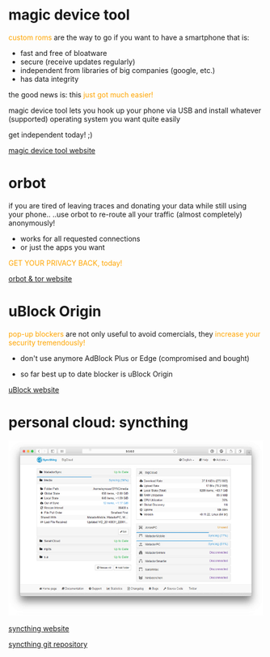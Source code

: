 # magic device tool

<span style="color:orange">custom roms</span> are the way to go if you want to have a smartphone that is:

* fast and free of bloatware
* secure (receive updates regularly)
* independent from libraries of big companies (google, etc.)
* has data integrity

the good news is: this <span style="color:orange">just got much easier!</span>

magic device tool lets you hook up your phone via USB and
install whatever (supported) operating system you want quite easily

get independent today! ;)

[magic device tool website](https://github.com/MariusQuabeck/magic-device-tool)

# orbot

if you are tired of leaving traces and donating your data while still using your phone..
..use orbot to re-route all your traffic (almost completely) anonymously!

* works for all requested connections
* or just the apps you want

<span style="color:orange">GET YOUR PRIVACY BACK, today!</span>

[orbot & tor website](https://guardianproject.info/apps/orbot/)

# uBlock Origin

<span style="color:orange">pop-up blockers</span> are not only useful to avoid comercials,
they <span style="color:orange">increase your security tremendously!</span>

* don't use anymore AdBlock Plus or Edge (compromised and bought)

* so far best up to date blocker is uBlock Origin

[uBlock website](https://github.com/gorhill/uBlock/)

# personal cloud: syncthing

![](./sycnthing.jpg)

[syncthing website](https://syncthing.net/)

[syncthing git repository](https://github.com/syncthing/syncthing)
